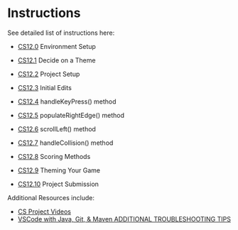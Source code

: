 # Instructions  
See detailed list of instructions here:

* [CS12.0](https://docs.google.com/document/d/1jFsf5ORgj4EtQ42ubIgmyDQNilWrqnwxrgVXkzugah4/edit#heading=h.oorm4jqaswx3) Environment Setup

* [CS12.1](https://docs.google.com/document/d/1jFsf5ORgj4EtQ42ubIgmyDQNilWrqnwxrgVXkzugah4/edit#heading=h.n2ff4s8so1d) Decide on a Theme

* [CS12.2](https://docs.google.com/document/d/1jFsf5ORgj4EtQ42ubIgmyDQNilWrqnwxrgVXkzugah4/edit#heading=h.q5896ka2ydfw) Project Setup

* [CS12.3](https://docs.google.com/document/d/1jFsf5ORgj4EtQ42ubIgmyDQNilWrqnwxrgVXkzugah4/edit#heading=h.xgj0mqf7z1rz) Initial Edits

* [CS12.4](https://docs.google.com/document/d/1jFsf5ORgj4EtQ42ubIgmyDQNilWrqnwxrgVXkzugah4/edit#heading=h.3h5ncfqwj1u2) handleKeyPress() method

* [CS12.5](https://docs.google.com/document/d/1jFsf5ORgj4EtQ42ubIgmyDQNilWrqnwxrgVXkzugah4/edit#heading=h.pmjztcaqxelg) populateRightEdge() method

* [CS12.6](https://docs.google.com/document/d/1jFsf5ORgj4EtQ42ubIgmyDQNilWrqnwxrgVXkzugah4/edit#heading=h.xsjfw9gptsfz) scrollLeft() method

* [CS12.7](https://docs.google.com/document/d/1jFsf5ORgj4EtQ42ubIgmyDQNilWrqnwxrgVXkzugah4/edit#heading=h.xs8eg5spws21) handleCollision() method

* [CS12.8](https://docs.google.com/document/d/1jFsf5ORgj4EtQ42ubIgmyDQNilWrqnwxrgVXkzugah4/edit#heading=h.rvvxuzg4xj8k) Scoring Methods

* [CS12.9](https://docs.google.com/document/d/1jFsf5ORgj4EtQ42ubIgmyDQNilWrqnwxrgVXkzugah4/edit#heading=h.xcvwkn7cbtx4) Theming Your Game

* [CS12.10](https://docs.google.com/document/d/1jFsf5ORgj4EtQ42ubIgmyDQNilWrqnwxrgVXkzugah4/edit#heading=h.pjtse9a8k5ui) Project Submission



Additional Resources include:
* [CS Project Videos](https://docs.google.com/presentation/d/1CRvcqLw39xo5hEQMM9iGQwSElt82MsBMgc0R5Zt2ygg/edit?usp=sharing)
* [VSCode with Java, Git, & Maven
ADDITIONAL TROUBLESHOOTING TIPS
](https://docs.google.com/document/d/1HBYa7PvyVJ6_jXpiyA42Ag0i_oIplW520W-xtkfik4w/edit?usp=sharing)
